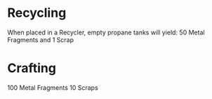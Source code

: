 # Recycling

When placed in a Recycler, empty propane tanks will yield:
50 Metal Fragments and 1 Scrap
# Crafting

100 Metal Fragments
10 Scraps
